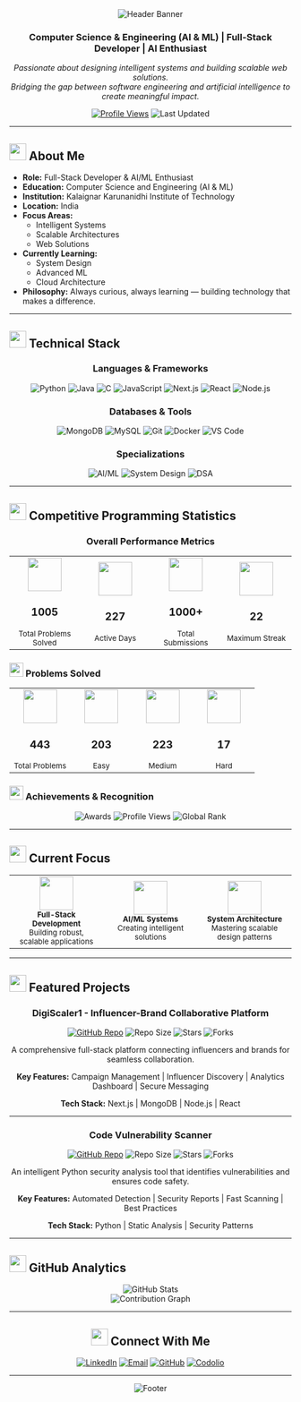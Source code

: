 <div align="center">
  <img src="https://capsule-render.vercel.app/api?type=waving&color=gradient&customColorList=12&height=280&section=header&text=David%20Vensilin%20R&fontSize=80&fontColor=ffffff&animation=fadeIn&fontAlignY=35&desc=Building%20Technology%20That%20Matters&descAlign=center&descAlignY=52&descSize=20" alt="Header Banner"/>
</div>

<div align="center">
  
### Computer Science & Engineering (AI & ML) | Full-Stack Developer | AI Enthusiast

<p>
  <em>Passionate about designing intelligent systems and building scalable web solutions.<br/>
  Bridging the gap between software engineering and artificial intelligence to create meaningful impact.</em>
</p>

[![Profile Views](https://komarev.com/ghpvc/?username=DavidVensilinR&color=20C997&style=flat-square&label=Profile+Views)](https://github.com/DavidVensilinR)
![Last Updated](https://img.shields.io/badge/Last%20Updated-October%202025-20C997?style=flat-square)

</div>

---

## <img src="https://img.icons8.com/fluency/48/000000/user-male-circle.png" width="30px"/> About Me

- **Role:** Full-Stack Developer & AI/ML Enthusiast
- **Education:** Computer Science and Engineering (AI & ML)
- **Institution:** Kalaignar Karunanidhi Institute of Technology
- **Location:** India
- **Focus Areas:**
  - Intelligent Systems
  - Scalable Architectures
  - Web Solutions
- **Currently Learning:**
  - System Design
  - Advanced ML
  - Cloud Architecture
- **Philosophy:** Always curious, always learning — building technology that makes a difference.
---

## <img src="https://img.icons8.com/fluency/48/000000/code.png" width="30px"/> Technical Stack

<div align="center">

### Languages & Frameworks
![Python](https://img.shields.io/badge/Python-3776AB?style=for-the-badge&logo=python&logoColor=white)
![Java](https://img.shields.io/badge/Java-ED8B00?style=for-the-badge&logo=openjdk&logoColor=white)
![C](https://img.shields.io/badge/C-A8B9CC?style=for-the-badge&logo=c&logoColor=white)
![JavaScript](https://img.shields.io/badge/JavaScript-F7DF1E?style=for-the-badge&logo=javascript&logoColor=black)
![Next.js](https://img.shields.io/badge/Next.js-000000?style=for-the-badge&logo=nextdotjs&logoColor=white)
![React](https://img.shields.io/badge/React-61DAFB?style=for-the-badge&logo=react&logoColor=black)
![Node.js](https://img.shields.io/badge/Node.js-339933?style=for-the-badge&logo=nodedotjs&logoColor=white)

### Databases & Tools
![MongoDB](https://img.shields.io/badge/MongoDB-47A248?style=for-the-badge&logo=mongodb&logoColor=white)
![MySQL](https://img.shields.io/badge/MySQL-005C84?style=for-the-badge&logo=mysql&logoColor=white)
![Git](https://img.shields.io/badge/Git-F05032?style=for-the-badge&logo=git&logoColor=white)
![Docker](https://img.shields.io/badge/Docker-2496ED?style=for-the-badge&logo=docker&logoColor=white)
![VS Code](https://img.shields.io/badge/VS_Code-007ACC?style=for-the-badge&logo=visualstudiocode&logoColor=white)

### Specializations
![AI/ML](https://img.shields.io/badge/AI/ML-FF6F00?style=for-the-badge&logo=tensorflow&logoColor=white)
![System Design](https://img.shields.io/badge/System_Design-0081CB?style=for-the-badge&logo=serverless&logoColor=white)
![DSA](https://img.shields.io/badge/Data_Structures-239120?style=for-the-badge&logo=databricks&logoColor=white)

</div>

---

## <img src="https://img.icons8.com/fluency/48/000000/bar-chart.png" width="30px"/> Competitive Programming Statistics

<div align="center">

### Overall Performance Metrics

<table>
<tr>
<td align="center" width="25%">
<img src="https://img.icons8.com/fluency/96/000000/test-passed.png" width="60px"/><br/>
<h3>1005</h3>
<sub>Total Problems Solved</sub>
</td>
<td align="center" width="25%">
<img src="https://img.icons8.com/fluency/96/000000/calendar.png" width="60px"/><br/>
<h3>227</h3>
<sub>Active Days</sub>
</td>
<td align="center" width="25%">
<img src="https://img.icons8.com/fluency/96/000000/submit-progress.png" width="60px"/><br/>
<h3>1000+</h3>
<sub>Total Submissions</sub>
</td>
<td align="center" width="25%">
<img src="https://img.icons8.com/fluency/96/000000/fire-element.png" width="60px"/><br/>
<h3>22</h3>
<sub>Maximum Streak</sub>
</td>
</tr>
</table>

</div>

### <img src="https://img.icons8.com/fluency/48/000000/trophy.png" width="25px"/> Problems Solved

<div align="center">

<table>
<tr>
<td align="center" width="25%">
<img src="https://img.icons8.com/fluency/96/000000/check-all.png" width="60px"/><br/>
<h3>443</h3>
<sub>Total Problems</sub>
</td>
<td align="center" width="25%">
<img src="https://img.icons8.com/fluency/96/000000/checkmark.png" width="60px"/><br/>
<h3>203</h3>
<sub>Easy</sub>
</td>
<td align="center" width="25%">
<img src="https://img.icons8.com/fluency/96/000000/medium-connection.png" width="60px"/><br/>
<h3>223</h3>
<sub>Medium</sub>
</td>
<td align="center" width="25%">
<img src="https://img.icons8.com/fluency/96/000000/high-risk.png" width="60px"/><br/>
<h3>17</h3>
<sub>Hard</sub>
</td>
</tr>
</table>

</div>

</td>
</tr>
</table>

</div>


### <img src="https://img.icons8.com/fluency/48/000000/trophy.png" width="25px"/> Achievements & Recognition

<div align="center">

![Awards](https://img.shields.io/badge/Awards_Earned-11-FFD700?style=for-the-badge&logo=medal&logoColor=white)
![Profile Views](https://img.shields.io/badge/Codolio_Views-48-20C997?style=for-the-badge&logo=eyes&logoColor=white)
![Global Rank](https://img.shields.io/badge/Global_Rank-5265-FF6B6B?style=for-the-badge&logo=ranking&logoColor=white)

</div>

---

## <img src="https://img.icons8.com/fluency/48/000000/rocket.png" width="30px"/> Current Focus

<table align="center">
<tr>
<td align="center" width="33%">
<img src="https://img.icons8.com/fluency/96/000000/code.png" width="60px"/><br/>
<sub><b>Full-Stack Development</b></sub><br/>
<sub>Building robust, scalable applications</sub>
</td>
<td align="center" width="33%">
<img src="https://img.icons8.com/fluency/96/000000/artificial-intelligence.png" width="60px"/><br/>
<sub><b>AI/ML Systems</b></sub><br/>
<sub>Creating intelligent solutions</sub>
</td>
<td align="center" width="33%">
<img src="https://img.icons8.com/fluency/96/000000/system-task.png" width="60px"/><br/>
<sub><b>System Architecture</b></sub><br/>
<sub>Mastering scalable design patterns</sub>
</td>
</tr>
</table>

---

## <img src="https://img.icons8.com/fluency/48/000000/project.png" width="30px"/> Featured Projects

<div align="center">

### DigiScaler1 - Influencer-Brand Collaborative Platform
  
[![GitHub Repo](https://img.shields.io/badge/GitHub-Repository-20C997?style=for-the-badge&logo=github)](https://github.com/davidvensilinr/digi_scaler1)
![Repo Size](https://img.shields.io/github/repo-size/davidvensilinr/digi_scaler1?style=flat-square&color=20C997&logo=github)
![Stars](https://img.shields.io/github/stars/davidvensilinr/digi_scaler1?style=flat-square&color=20C997&logo=github)
![Forks](https://img.shields.io/github/forks/davidvensilinr/digi_scaler1?style=flat-square&color=20C997&logo=github)

A comprehensive full-stack platform connecting influencers and brands for seamless collaboration.

**Key Features:** Campaign Management | Influencer Discovery | Analytics Dashboard | Secure Messaging

**Tech Stack:** Next.js | MongoDB | Node.js | React

---

### Code Vulnerability Scanner
  
[![GitHub Repo](https://img.shields.io/badge/GitHub-Repository-20C997?style=for-the-badge&logo=github)](https://github.com/davidvensilinr/code_vulnerability_scanner)
![Repo Size](https://img.shields.io/github/repo-size/davidvensilinr/code_vulnerability_scanner?style=flat-square&color=20C997&logo=github)
![Stars](https://img.shields.io/github/stars/davidvensilinr/code_vulnerability_scanner?style=flat-square&color=20C997&logo=github)
![Forks](https://img.shields.io/github/forks/davidvensilinr/code_vulnerability_scanner?style=flat-square&color=20C997&logo=github)

An intelligent Python security analysis tool that identifies vulnerabilities and ensures code safety.

**Key Features:** Automated Detection | Security Reports | Fast Scanning | Best Practices

**Tech Stack:** Python | Static Analysis | Security Patterns

</div>

---
## <img src="https://img.icons8.com/fluency/48/000000/analytics.png" width="30px"/> GitHub Analytics

<div align="center">
  <picture>
    <source media="(prefers-color-scheme: dark)" srcset="https://github-readme-stats.vercel.app/api?username=DavidVensilinR&show_icons=true&theme=tokyonight&hide_border=true&border_radius=10&include_all_commits=true&count_private=true">
    <source media="(prefers-color-scheme: light)" srcset="https://github-readme-stats.vercel.app/api?username=DavidVensilinR&show_icons=true&theme=default&hide_border=true&border_radius=10&include_all_commits=true&count_private=true">
    <img src="https://github-readme-stats.vercel.app/api?username=DavidVensilinR&show_icons=true&hide_border=true&border_radius=10&include_all_commits=true&count_private=true" alt="GitHub Stats" style="max-width: 100%;">
  </picture>
<div align="center">
  <img src="https://github-readme-activity-graph.vercel.app/graph?username=DavidVensilinR&theme=tokyo-night&color=20C997&line=20C997&point=20C997&area=true&hide_border=true&bg_color=0d1117&radius=10" alt="Contribution Graph"/>
</div>

---

## <img src="https://img.icons8.com/fluency/48/000000/networking.png" width="30px"/> Connect With Me

<div align="center">

[![LinkedIn](https://img.shields.io/badge/LinkedIn-Connect-0A66C2?style=for-the-badge&logo=linkedin&logoColor=white)](https://linkedin.com/in/davidvensilinr)
[![Email](https://img.shields.io/badge/Email-Contact-D14836?style=for-the-badge&logo=gmail&logoColor=white)](mailto:davidvensilinr@gmail.com)
[![GitHub](https://img.shields.io/badge/GitHub-Follow-181717?style=for-the-badge&logo=github&logoColor=white)](https://github.com/DavidVensilinR)
[![Codolio](https://img.shields.io/badge/Codolio-Profile-20C997?style=for-the-badge&logo=code&logoColor=white)](https://codolio.com/profile/david_vensilin)

</div>

---

<div align="center">
  <img src="https://capsule-render.vercel.app/api?type=waving&color=gradient&customColorList=12&height=100&section=footer" alt="Footer"/>
  
</div>
